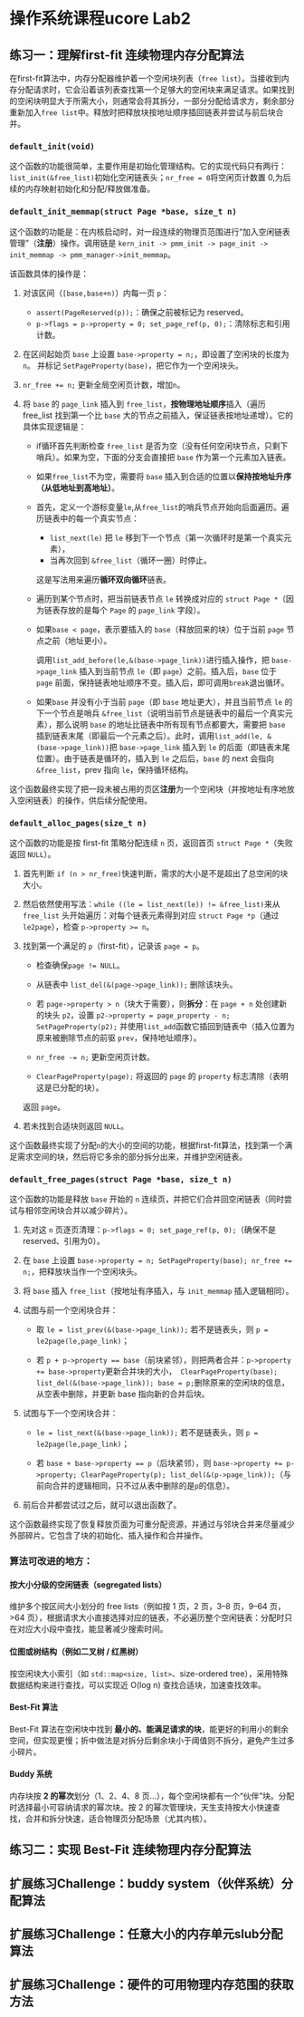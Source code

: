 # 操作系统课程ucore Lab2

## 练习一：理解first-fit 连续物理内存分配算法

在first-fit算法中，内存分配器维护着一个空闲块列表（`free list`）。当接收到内存分配请求时，它会沿着该列表查找第一个足够大的空闲块来满足请求。如果找到的空闲块明显大于所需大小，则通常会将其拆分，一部分分配给请求方，剩余部分重新加入`free list`中。释放时把释放块按地址顺序插回链表并尝试与前后块合并。

### `default_init(void)`

这个函数的功能很简单，主要作用是初始化管理结构。它的实现代码只有两行：`list_init(&free_list)`初始化空闲链表头；`nr_free = 0`将空闲页计数置 0,为后续的内存映射初始化和分配/释放做准备。

### `default_init_memmap(struct Page *base, size_t n)`

这个函数的功能是：在内核启动时，对一段连续的物理页范围进行“加入空闲链表管理”（**注册**）操作。调用链是 `kern_init -> pmm_init -> page_init -> init_memmap -> pmm_manager->init_memmap`。

该函数具体的操作是：

1. 对该区间（`[base,base+n)`）内每一页 `p`：

   - `assert(PageReserved(p));`：确保之前被标记为 reserved。
   - `p->flags = p->property = 0; set_page_ref(p, 0);`：清除标志和引用计数。

2. 在区间起始页 `base` 上设置 `base->property = n;`，即设置了空闲块的长度为`n`。 并标记 `SetPageProperty(base)`，把它作为一个空闲块头。

3. `nr_free += n;` 更新全局空闲页计数，增加`n`。

4. 将 `base` 的 `page_link` 插入到 `free_list`，**按物理地址顺序**插入（遍历 free_list 找到第一个比 `base` 大的节点之前插入，保证链表按地址递增）。它的具体实现逻辑是：

   - if循环首先判断检查 `free_list` 是否为空（没有任何空闲块节点，只剩下哨兵）。如果为空，下面的分支会直接把 `base` 作为第一个元素加入链表。

   - 如果`free_list`不为空，需要将 `base` 插入到合适的位置以**保持按地址升序（从低地址到高地址）**。

   - 首先，定义一个游标变量`le`,从`free_list`的哨兵节点开始向后面遍历。遍历链表中的每一个真实节点：

     - `list_next(le)` 把 `le` 移到下一个节点（第一次循环时是第一个真实元素），
     - 当再次回到 `&free_list`（循环一圈）时停止。

     这是写法用来遍历**循环双向循环**链表。

   - 遍历到某个节点时，把当前链表节点 `le` 转换成对应的 `struct Page *`（因为链表存放的是每个 `Page` 的 `page_link` 字段）。

   - 如果`base < page`，表示要插入的 `base`（释放回来的块）位于当前 `page` 节点之前（地址更小）。

     调用`list_add_before(le,&(base->page_link))`进行插入操作，把 `base->page_link` 插入到当前节点 `le`（即 `page`）之前。插入后，`base` 位于 `page` 前面，保持链表地址顺序不变。插入后，即可调用`break`退出循环。

   - 如果`base` 并没有小于当前 `page`（即 `base` 地址更大），并且当前节点 `le` 的下一个节点是哨兵 `&free_list`（说明当前节点是链表中的最后一个真实元素），那么说明 `base` 的地址比链表中所有现有节点都要大，需要把 `base` 插到链表末尾（即最后一个元素之后）。此时，调用`list_add(le, &(base->page_link))`把 `base->page_link` 插入到 `le` 的后面（即链表末尾位置）。由于链表是循环的，插入到 `le` 之后后，`base` 的 next 会指向 `&free_list`，prev 指向 `le`，保持循环结构。

这个函数最终实现了把一段未被占用的页区**注册**为一个空闲块（并按地址有序地放入空闲链表）的操作，供后续分配使用。

### `default_alloc_pages(size_t n)`

这个函数的功能是按 first-fit 策略分配连续 `n` 页，返回首页 `struct Page *`（失败返回 `NULL`）。

1. 首先判断 `if (n > nr_free)`快速判断，需求的大小是不是超出了总空闲的块大小。

2. 然后依然使用写法：`while ((le = list_next(le)) != &free_list)`来从 `free_list` 头开始遍历：对每个链表元素得到对应 `struct Page *p`（通过 `le2page`），检查 `p->property >= n`。

3. 找到第一个满足的 `p`（first-fit），记录该 `page = p`。

   - 检查确保`page != NULL`。
   - 从链表中 `list_del(&(page->page_link));` 删除该块头。

   - 若 `page->property > n`（块大于需要），则**拆分**：在 `page + n` 处创建新的块头 `p2`，设置 `p2->property = page_property - n; SetPageProperty(p2);` 并使用`list_add`函数它插回到链表中（插入位置为原来被删除节点的前驱 `prev`，保持地址顺序）。
   - `nr_free -= n;` 更新空闲页计数。
   - `ClearPageProperty(page);` 将返回的 `page` 的 `property` 标志清除（表明这是已分配的块）。

   返回 `page`。

4. 若未找到合适块则返回 `NULL`。

这个函数最终实现了分配`n`的大小的空间的功能，根据first-fit算法，找到第一个满足需求空间的块，然后将它多余的部分拆分出来，并维护空闲链表。

### `default_free_pages(struct Page *base, size_t n)`

这个函数的功能是释放 `base` 开始的 `n` 连续页，并把它们合并回空闲链表（同时尝试与相邻空闲块合并以减少碎片）。

1. 先对这 `n` 页逐页清理：`p->flags = 0; set_page_ref(p, 0);`（确保不是 reserved、引用为0）。

2. 在 `base` 上设置 `base->property = n; SetPageProperty(base); nr_free += n;`，把释放块当作一个空闲块头。

3. 将 `base` 插入 `free_list`（按地址有序插入，与 `init_memmap` 插入逻辑相同）。

4. 试图与前一个空闲块合并：

   - 取 `le = list_prev(&(base->page_link));` 若不是链表头，则 `p = le2page(le,page_link)`；

   - 若 `p + p->property == base`（前块紧邻），则把两者合并：`p->property += base->property`更新合并块的大小，` ClearPageProperty(base); list_del(&(base->page_link)); base = p;`删除原来的空闲块的信息，从空表中删除，并更新 base 指向新的合并后块。

5. 试图与下一个空闲块合并：

   - `le = list_next(&(base->page_link));` 若不是链表头，则 `p = le2page(le,page_link)`；

   - 若 `base + base->property == p`（后块紧邻），则 `base->property += p->property; ClearPageProperty(p); list_del(&(p->page_link));`（与前向合并的逻辑相同，只不过从表中删除的是`p`的信息）。

6. 前后合并都尝试过之后，就可以退出函数了。

这个函数最终实现了恢复释放页面为可重分配资源，并通过与邻块合并来尽量减少外部碎片。它包含了块的初始化、插入操作和合并操作。

### 算法可改进的地方：

#### **按大小分级的空闲链表（segregated lists）**

维护多个按区间大小划分的 free lists（例如按 1 页，2 页，3–8 页，9–64 页，>64 页），根据请求大小直接选择对应的链表，不必遍历整个空闲链表：分配时只在对应大小段中查找，能显著减少搜索时间。

#### **位图或树结构（例如二叉树 / 红黑树）**

按空闲块大小索引（如 `std::map<size, list>`、size-ordered tree），采用特殊数据结构来进行查找，可以实现近 O(log n) 查找合适块，加速查找效率。

#### Best-Fit 算法

Best-Fit 算法在空闲块中找到 **最小的、能满足请求的块**，能更好的利用小的剩余空间，但实现更慢；折中做法是对拆分后剩余块小于阈值则不拆分，避免产生过多小碎片。

#### **Buddy 系统**

内存块按 **2 的幂次**划分（1、2、4、8 页…），每个空闲块都有一个“伙伴”块。分配时选择最小可容纳请求的幂次块。按 2 的幂次管理块，天生支持按大小快速查找，合并和拆分快速，适合物理页分配场景（尤其内核）。





## 练习二：实现 Best-Fit 连续物理内存分配算法



## 扩展练习Challenge：buddy system（伙伴系统）分配算法



## 扩展练习Challenge：任意大小的内存单元slub分配算法



## 扩展练习Challenge：硬件的可用物理内存范围的获取方法

